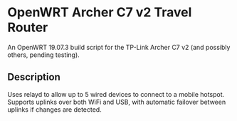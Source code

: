 # OpenWRT Archer C7 v2 Travel Router

An OpenWRT 19.07.3 build script for the TP-Link Archer C7 v2 (and possibly others, pending testing).

## Description
Uses relayd to allow up to 5 wired devices to connect to a mobile hotspot. Supports uplinks over both WiFi and USB, with automatic failover between uplinks if changes are detected.
